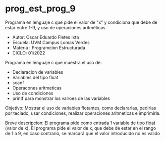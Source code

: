 # prog_est_prog_9
Programa en lenguaje c que pide el valor de "x" y condiciona que debe de estar entre 1-9, y uso de operaciones aritméticas
* Autor: Oscar Eduardo Fletes Ixta
* Escuela: UVM Campus Lomas Verdes
* Materia : Programcion Estructurada
* CICLO: 01/2022

Programa en lenguaje c que muestra el uso de:
* Declaracion de variables 
* Variables del tipo float
* scanf
* Operacones aritmeticas 
* Uso de condiciones 
* printf para monstrar los valroes de las variables

Objetivo:
Mostrar el uso de variables flotantes, como declararlas, pedirlas por teclado, usar condiciones,
realizar operaciones aritmeticas e imprimirla.

Breve descripcion:
El programa pide como entrada 1 variable de tipo float (valor de x),
El programa pide el valor de x, que debe de estar en el rango de 1 a 9, en caso contrario, se marcará que el valor introducido no es valido 
